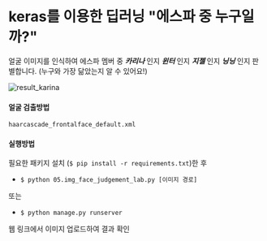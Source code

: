 # keras를 이용한 딥러닝 "에스파 중 누구일까?"

얼굴 이미지를 인식하여 에스파 멤버 중 *__카리나__* 인지 *__윈터__* 인지 *__지젤__* 인지 *__닝닝__* 인지 판별합니다.
(누구와 가장 닮았는지 알 수 있어요!)

![result_karina](https://user-images.githubusercontent.com/79895363/158057004-c46f357e-d3ec-4082-b29d-25e2f7aa004b.png)

#### 얼굴 검출방법
`haarcascade_frontalface_default.xml`

#### 실행방법

필요한 패키지 설치 (```$ pip install -r requirements.txt```)한 후

* `$ python 05.img_face_judgement_lab.py [이미지 경로]`

또는

* `$ python manage.py runserver`

웹 링크에서 이미지 업로드하여 결과 확인
